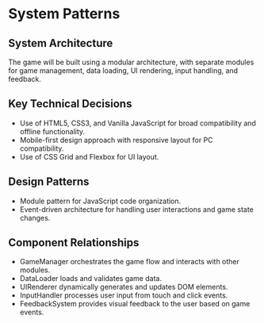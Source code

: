 # System Patterns

## System Architecture
The game will be built using a modular architecture, with separate modules for game management, data loading, UI rendering, input handling, and feedback.

## Key Technical Decisions
- Use of HTML5, CSS3, and Vanilla JavaScript for broad compatibility and offline functionality.
- Mobile-first design approach with responsive layout for PC compatibility.
- Use of CSS Grid and Flexbox for UI layout.

## Design Patterns
- Module pattern for JavaScript code organization.
- Event-driven architecture for handling user interactions and game state changes.

## Component Relationships
- GameManager orchestrates the game flow and interacts with other modules.
- DataLoader loads and validates game data.
- UIRenderer dynamically generates and updates DOM elements.
- InputHandler processes user input from touch and click events.
- FeedbackSystem provides visual feedback to the user based on game events.
